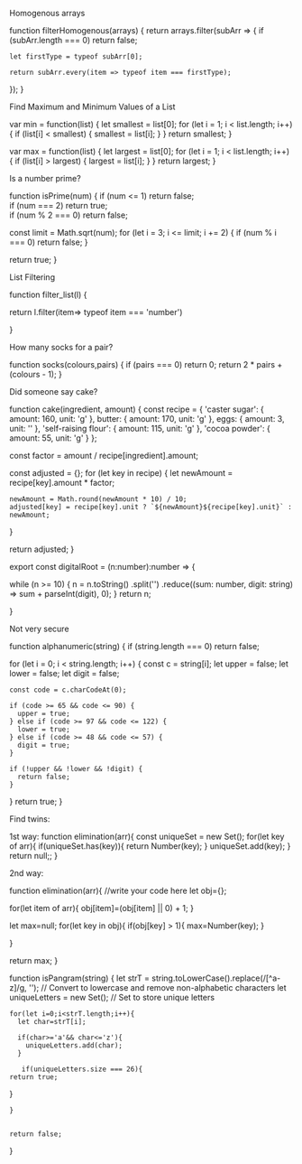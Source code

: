 

Homogenous arrays

  function filterHomogenous(arrays) {
  return arrays.filter(subArr => {
    if (subArr.length === 0) return false; 
    
    let firstType = typeof subArr[0];
    
    return subArr.every(item => typeof item === firstType);
  });
}














Find Maximum and Minimum Values of a List

  var min = function(list) {
  let smallest = list[0];
  for (let i = 1; i < list.length; i++) {
    if (list[i] < smallest) {
      smallest = list[i];
    }
  }
  return smallest;
}

var max = function(list) {
  let largest = list[0];
  for (let i = 1; i < list.length; i++) {
    if (list[i] > largest) {
      largest = list[i];
    }
  }
  return largest;
}









Is a number prime?

   function isPrime(num) {
  if (num <= 1) return false;       
  if (num === 2) return true;       
  if (num % 2 === 0) return false;  

  const limit = Math.sqrt(num);
  for (let i = 3; i <= limit; i += 2) {
    if (num % i === 0) return false;
  }

  return true;
}










List Filtering

 function filter_list(l) {
  
  return l.filter(item=> typeof item === 'number')
  
}





How many socks for a pair?

  function socks(colours,pairs) {
   if (pairs === 0) return 0;
    return 2 * pairs + (colours - 1);
}








Did someone say cake?

   function cake(ingredient, amount) {
  const recipe = {
    'caster sugar': { amount: 160, unit: 'g' },
    butter: { amount: 170, unit: 'g' },
    eggs: { amount: 3, unit: '' }, 
    'self-raising flour': { amount: 115, unit: 'g' },
    'cocoa powder': { amount: 55, unit: 'g' }
  };

  const factor = amount / recipe[ingredient].amount;

  const adjusted = {};
  for (let key in recipe) {
    let newAmount = recipe[key].amount * factor;
    
    newAmount = Math.round(newAmount * 10) / 10;
    adjusted[key] = recipe[key].unit ? `${newAmount}${recipe[key].unit}` : newAmount;
  }

  return adjusted;
}













export const digitalRoot = (n:number):number => {

 while (n >= 10) {
        n = n.toString()
            .split('')
            .reduce((sum: number, digit: string) => sum + parseInt(digit), 0);
    }
    return n;

}

Not very secure

   function alphanumeric(string) {
  if (string.length === 0) return false;

  for (let i = 0; i < string.length; i++) {
    const c = string[i];
    let upper = false;
    let lower = false;
    let digit = false;

    const code = c.charCodeAt(0);

    if (code >= 65 && code <= 90) {
      upper = true;
    } else if (code >= 97 && code <= 122) {
      lower = true;
    } else if (code >= 48 && code <= 57) {
      digit = true;
    }

    if (!upper && !lower && !digit) {
      return false;
    }
  }
  return true;
}











Find twins:

1st way:
       function elimination(arr){
  const uniqueSet = new Set();
  for(let key of arr){
    if(uniqueSet.has(key)){
      return Number(key);
    }
    uniqueSet.add(key);
  }
  return null;;
}


2nd way:

function elimination(arr){
  //write your code here 
  let obj={};
  
  for(let item of arr){
    obj[item]=(obj[item] || 0) + 1;
  }
  
  let max=null;
  for(let key in obj){
      if(obj[key] > 1){
        max=Number(key);
      }
  
     
  }
  
  return max;
}



function isPangram(string) {
    let strT = string.toLowerCase().replace(/[^a-z]/g, ''); // Convert to lowercase and remove non-alphabetic characters
    let uniqueLetters = new Set(); // Set to store unique letters

    for(let i=0;i<strT.length;i++){
      let char=strT[i];
      
      if(char>='a'&& char<='z'){
        uniqueLetters.add(char);
      }
      
       if(uniqueLetters.size === 26){
    return true;
  }
      
    }
 
  
    return false;
  
}
      
